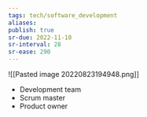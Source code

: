 ```yaml
---
tags: tech/software_development
aliases:
publish: true
sr-due: 2022-11-10
sr-interval: 28
sr-ease: 290
---
```


![[Pasted image 20220823194948.png]]

- Development team
- Scrum master
- Product owner
